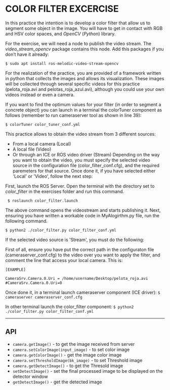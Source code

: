 # COLOR FILTER EXCERCISE
		
In this practice the intention is to develop a color filter that allow us to segment some object in the image. You will have to get in contact with RGB and HSV color spaces, and *OpenCV* (*Python*) library.

For the exercise, we will need a node to publish the video stream. The *video_stream_opencv* package contains this node.
Add this packages if you don’t have it already:

`$ sudo apt install ros-melodic-video-stream-opencv`


For the realization of the practice, you are provided of a framework written in python that collects the images and allows its visualization. These images will be collected through several specific videos for this practice (pelota_roja.avi and pelotas_roja_azul.avi), although you could use your own videos instead or even a camera.

If you want to find the optimum values for your filter (in order to segment a concrete object) you can launch in a terminal the colorTuner component as follows (remember to run cameraserver tool as shown in line 39):

`$ colorTuner color_tuner_conf.yml`

This practice allows to obtain the video stream from 3 different sources:
- From a local camera (Local)
- A local file (Video)
- Or through an ICE or ROS video driver (Stream)
Depending on the way you want to obtain the video, you must specify the selected video
source in the configuration file (color_filter_conf.cfg), and the required paremeters for that source. 
Once done it, if you have selected either 'Local' or 'Video', follow the next step:

First, launch the ROS Server. Open the terminal with the directory set to *color_filter* in the exercises folder and run this command. 

` $ roslaunch color_filter.launch`

The above command opens the videostream and starts publishing it.
Next, ensuring you have written a workable code in MyAlogirthm.py file, run the following command.

`$ python2 ./color_filter.py color_filter_conf.yml`


If the selected video source is 'Stream', you must do the following:

First of all, ensure you have put the correct path in the configuraton file (cameraserver_conf.cfg) 
to the video over you want to apply the filter, and comment the line that access your local camera. This is:
```
[EXAMPLE]

CameraSrv.Camera.0.Uri = /home/username/Desktop/pelota_roja.avi
#CameraSrv.Camera.0.Uri=0
```

Once done it, in a terminal launch cameraserver component (ICE driver):
`$ cameraserver cameraserver_conf.cfg`

In other terminal launch the color_filter component:
`$ python2 ./color_filter.py color_filter_conf.yml`

-------

## API
* `camera.getImage()` - to get the image received from server
* `camera.setColorImage(input_image)` - to set color image
* `camera.getColorImage()` - get the image color image
* `camera.setThresholdImage(bk_image)` - to set Threshold image
* `camera.getDetectImage()` - to get the Thresold image
* `setDetectImage()` - set the final processed image to be displayed on the detector window 
* `getDetectImage()` - get the detected image
